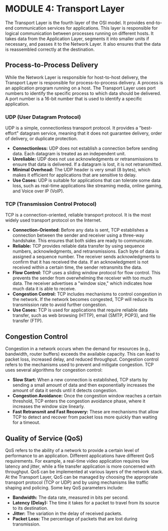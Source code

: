 # MODULE 4: Transport Layer

The Transport Layer is the fourth layer of the OSI model. It provides end-to-end communication services for applications. This layer is responsible for logical communication between processes running on different hosts. It takes data from the Application Layer, segments it into smaller units if necessary, and passes it to the Network Layer. It also ensures that the data is reassembled correctly at the destination.

## Process-to-Process Delivery

While the Network Layer is responsible for host-to-host delivery, the Transport Layer is responsible for process-to-process delivery. A process is an application program running on a host. The Transport Layer uses port numbers to identify the specific process to which data should be delivered. A port number is a 16-bit number that is used to identify a specific application.

### UDP (User Datagram Protocol)

UDP is a simple, connectionless transport protocol. It provides a "best-effort" datagram service, meaning that it does not guarantee delivery, order of delivery, or duplicate protection.

-   **Connectionless:** UDP does not establish a connection before sending data. Each datagram is treated as an independent unit.
-   **Unreliable:** UDP does not use acknowledgments or retransmissions to ensure that data is delivered. If a datagram is lost, it is not retransmitted.
-   **Minimal Overhead:** The UDP header is very small (8 bytes), which makes it efficient for applications that are sensitive to delay.
-   **Use Cases:** UDP is suitable for applications that can tolerate some data loss, such as real-time applications like streaming media, online gaming, and Voice over IP (VoIP).

### TCP (Transmission Control Protocol)

TCP is a connection-oriented, reliable transport protocol. It is the most widely used transport protocol on the Internet.

-   **Connection-Oriented:** Before any data is sent, TCP establishes a connection between the sender and receiver using a three-way handshake. This ensures that both sides are ready to communicate.
-   **Reliable:** TCP provides reliable data transfer by using sequence numbers, acknowledgments, and retransmissions. Each byte of data is assigned a sequence number. The receiver sends acknowledgments to confirm that it has received the data. If an acknowledgment is not received within a certain time, the sender retransmits the data.
-   **Flow Control:** TCP uses a sliding window protocol for flow control. This prevents the sender from overwhelming the receiver with too much data. The receiver advertises a "window size," which indicates how much data it is able to receive.
-   **Congestion Control:** TCP includes mechanisms to control congestion in the network. If the network becomes congested, TCP will reduce its transmission rate to avoid further congestion.
-   **Use Cases:** TCP is used for applications that require reliable data transfer, such as web browsing (HTTP), email (SMTP, POP3), and file transfer (FTP).

## Congestion Control

Congestion in a network occurs when the demand for resources (e.g., bandwidth, router buffers) exceeds the available capacity. This can lead to packet loss, increased delay, and reduced throughput. Congestion control refers to the mechanisms used to prevent and mitigate congestion. TCP uses several algorithms for congestion control:

-   **Slow Start:** When a new connection is established, TCP starts by sending a small amount of data and then exponentially increases the amount of data it sends until it detects congestion.
-   **Congestion Avoidance:** Once the congestion window reaches a certain threshold, TCP enters the congestion avoidance phase, where it increases the window size linearly.
-   **Fast Retransmit and Fast Recovery:** These are mechanisms that allow TCP to detect and recover from packet loss more quickly than waiting for a timeout.

## Quality of Service (QoS)

QoS refers to the ability of a network to provide a certain level of performance to an application. Different applications have different QoS requirements. For example, a real-time video application requires low latency and jitter, while a file transfer application is more concerned with throughput. QoS can be implemented at various layers of the network stack. At the Transport Layer, QoS can be managed by choosing the appropriate transport protocol (TCP or UDP) and by using mechanisms like traffic shaping and policing. Some key QoS parameters include:

-   **Bandwidth:** The data rate, measured in bits per second.
-   **Latency (Delay):** The time it takes for a packet to travel from its source to its destination.
-   **Jitter:** The variation in the delay of received packets.
-   **Packet Loss:** The percentage of packets that are lost during transmission.